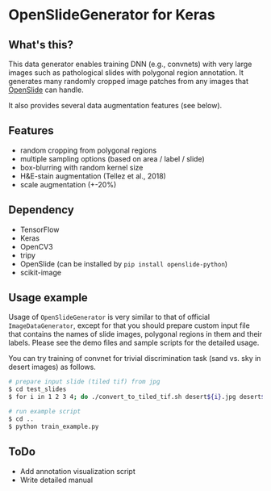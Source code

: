 # OpenSlideGenerator for Keras


## What's this?

This data generator enables training DNN (e.g., convnets) with very large images such as pathological slides with polygonal region annotation.
It generates many randomly cropped image patches from any images that [OpenSlide](http://openslide.org/api/python/) can handle.

It also provides several data augmentation features (see below).


## Features

- random cropping from polygonal regions
- multiple sampling options (based on area / label / slide)
- box-blurring with random kernel size
- H&E-stain augmentation (Tellez et al., 2018)
- scale augmentation (+-20%)

## Dependency

- TensorFlow
- Keras
- OpenCV3
- tripy
- OpenSlide (can be installed by `pip install openslide-python`)
- scikit-image

## Usage example

Usage of `OpenSlideGenerator` is very similar to that of official `ImageDataGenerator`, except for that you should prepare custom input file that contains the names of slide images, polygonal regions in them and their labels.
Please see the demo files and sample scripts for the detailed usage.

You can try training of convnet for trivial discrimination task (sand vs. sky in desert images) as follows.

```bash
# prepare input slide (tiled tif) from jpg
$ cd test_slides
$ for i in 1 2 3 4; do ./convert_to_tiled_tif.sh desert${i}.jpg desert${i}.tif; done

# run example script
$ cd ..
$ python train_example.py

```

## ToDo

- Add annotation visualization script
- Write detailed manual

